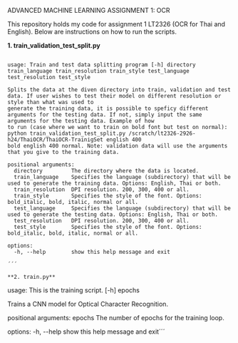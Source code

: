 ﻿ADVANCED MACHINE LEARNING ASSIGNMENT 1: OCR

This repository holds my code for assignment 1 LT2326 (OCR for Thai and English).
Below are instructions on how to run the scripts.

**1. train_validation_test_split.py**
   
```

usage: Train and test data splitting program [-h] directory train_language train_resolution train_style test_language test_resolution test_style

Splits the data at the diven directory into train, validation and test data. If user wishes to test their model on different resolution or style than what was used to
generate the training data, it is possible to speficy different arguments for the testing data. If not, simply input the same arguments for the testing data. Example of how
to run (case where we want to train on bold font but test on normal): python train_validation_test_split.py /scratch/lt2326-2926-h24/ThaiOCR/ThaiOCR-TrainigSet english 400
bold english 400 normal. Note: validation data will use the arguments that you give to the training data.

positional arguments:
  directory         The directory where the data is located.
  train_language    Specifies the language (subdirectory) that will be used to generate the training data. Options: English, Thai or both.
  train_resolution  DPI resolution. 200, 300, 400 or all.
  train_style       Specifies the style of the font. Options: bold_italic, bold, italic, normal or all.
  test_language     Specifies the language (subdirectory) that will be used to generate the testing data. Options: English, Thai or both.
  test_resolution   DPI resolution. 200, 300, 400 or all.
  test_style        Specifies the style of the font. Options: bold_italic, bold, italic, normal or all.

options:
  -h, --help        show this help message and exit

´´´

**2. train.py**

```
usage: This is the training script. [-h] epochs

Trains a CNN model for Optical Character Recognition.

positional arguments:
  epochs      The number of epochs for the training loop.

options:
  -h, --help  show this help message and exit´´´


  
